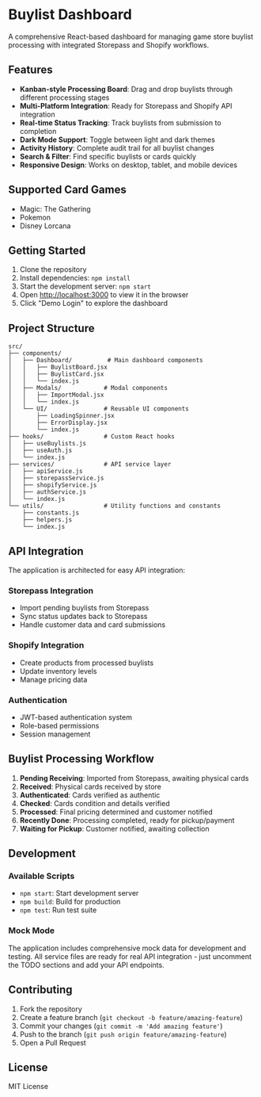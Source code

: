 # Buylist Dashboard

A comprehensive React-based dashboard for managing game store buylist processing with integrated Storepass and Shopify workflows.

## Features

- **Kanban-style Processing Board**: Drag and drop buylists through different processing stages
- **Multi-Platform Integration**: Ready for Storepass and Shopify API integration
- **Real-time Status Tracking**: Track buylists from submission to completion
- **Dark Mode Support**: Toggle between light and dark themes
- **Activity History**: Complete audit trail for all buylist changes
- **Search & Filter**: Find specific buylists or cards quickly
- **Responsive Design**: Works on desktop, tablet, and mobile devices

## Supported Card Games

- Magic: The Gathering
- Pokemon
- Disney Lorcana

## Getting Started

1. Clone the repository
2. Install dependencies: `npm install`
3. Start the development server: `npm start`
4. Open [http://localhost:3000](http://localhost:3000) to view it in the browser
5. Click "Demo Login" to explore the dashboard

## Project Structure

```
src/
├── components/
│   ├── Dashboard/          # Main dashboard components
│   │   ├── BuylistBoard.jsx
│   │   ├── BuylistCard.jsx
│   │   └── index.js
│   ├── Modals/            # Modal components
│   │   ├── ImportModal.jsx
│   │   └── index.js
│   └── UI/                # Reusable UI components
│       ├── LoadingSpinner.jsx
│       ├── ErrorDisplay.jsx
│       └── index.js
├── hooks/                 # Custom React hooks
│   ├── useBuylists.js
│   ├── useAuth.js
│   └── index.js
├── services/              # API service layer
│   ├── apiService.js
│   ├── storepassService.js
│   ├── shopifyService.js
│   ├── authService.js
│   └── index.js
└── utils/                 # Utility functions and constants
    ├── constants.js
    ├── helpers.js
    └── index.js
```

## API Integration

The application is architected for easy API integration:

### Storepass Integration
- Import pending buylists from Storepass
- Sync status updates back to Storepass
- Handle customer data and card submissions

### Shopify Integration
- Create products from processed buylists
- Update inventory levels
- Manage pricing data

### Authentication
- JWT-based authentication system
- Role-based permissions
- Session management

## Buylist Processing Workflow

1. **Pending Receiving**: Imported from Storepass, awaiting physical cards
2. **Received**: Physical cards received by store
3. **Authenticated**: Cards verified as authentic
4. **Checked**: Cards condition and details verified
5. **Processed**: Final pricing determined and customer notified
6. **Recently Done**: Processing completed, ready for pickup/payment
7. **Waiting for Pickup**: Customer notified, awaiting collection

## Development

### Available Scripts

- `npm start`: Start development server
- `npm build`: Build for production
- `npm test`: Run test suite

### Mock Mode

The application includes comprehensive mock data for development and testing. All service files are ready for real API integration - just uncomment the TODO sections and add your API endpoints.

## Contributing

1. Fork the repository
2. Create a feature branch (`git checkout -b feature/amazing-feature`)
3. Commit your changes (`git commit -m 'Add amazing feature'`)
4. Push to the branch (`git push origin feature/amazing-feature`)
5. Open a Pull Request

## License

MIT License